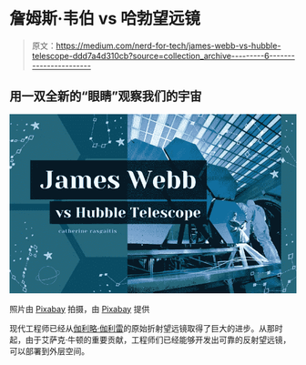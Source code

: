 # 詹姆斯·韦伯 vs 哈勃望远镜

> 原文：<https://medium.com/nerd-for-tech/james-webb-vs-hubble-telescope-ddd7a4d310cb?source=collection_archive---------6----------------------->

## 用一双全新的“眼睛”观察我们的宇宙

![](img/b21807a7baa7c39f2a257f0ff7db1d58.png)

照片由 [Pixabay](https://www.pexels.com/@pixabay) 拍摄，由 [Pixabay](https://www.pexels.com/photo/high-angle-view-of-a-man-256381/) 提供

现代工程师已经从[伽利略·伽利雷](https://crasgaitis.medium.com/the-astronomical-influence-of-galileos-telescope-9d874263af4a)的原始折射望远镜取得了巨大的进步。从那时起，由于艾萨克·牛顿的重要贡献，工程师们已经能够开发出可靠的反射望远镜，可以部署到外层空间。